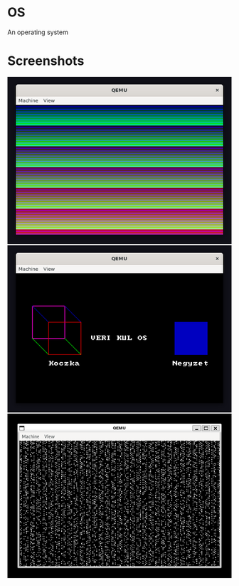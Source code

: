 # OS

An operating system

# Screenshots

![img1](./images/img1.png)
![img2](./images/img2.png)
![img3](./images/img3.png)
